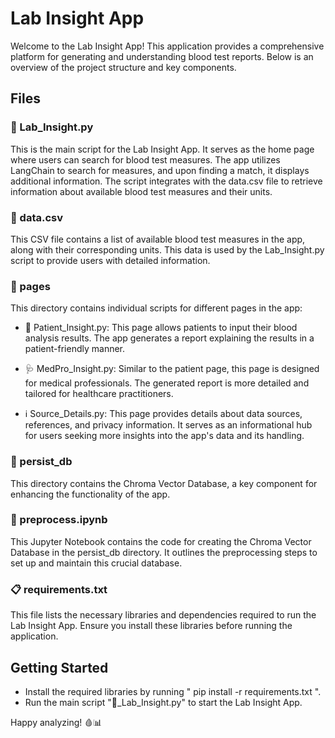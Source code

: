 # Lab Insight App
Welcome to the Lab Insight App! This application provides a comprehensive platform for generating and understanding blood test reports. Below is an overview of the project structure and key components.

## Files
### 🔬 Lab_Insight.py
This is the main script for the Lab Insight App. It serves as the home page where users can search for blood test measures. The app utilizes LangChain to search for measures, and upon finding a match, it displays additional information. The script integrates with the data.csv file to retrieve information about available blood test measures and their units.

### 📁 data.csv
This CSV file contains a list of available blood test measures in the app, along with their corresponding units. This data is used by the Lab_Insight.py script to provide users with detailed information.

### 📁 pages
This directory contains individual scripts for different pages in the app:

- 📇 Patient_Insight.py: This page allows patients to input their blood analysis results. The app generates a report explaining the results in a patient-friendly manner.

- 🩺 MedPro_Insight.py: Similar to the patient page, this page is designed for medical professionals. The generated report is more detailed and tailored for healthcare practitioners.

- ℹ️ Source_Details.py: This page provides details about data sources, references, and privacy information. It serves as an informational hub for users seeking more insights into the app's data and its handling.

### 📁 persist_db
This directory contains the Chroma Vector Database, a key component for enhancing the functionality of the app.

### 📝 preprocess.ipynb
This Jupyter Notebook contains the code for creating the Chroma Vector Database in the persist_db directory. It outlines the preprocessing steps to set up and maintain this crucial database.

### 📋 requirements.txt
This file lists the necessary libraries and dependencies required to run the Lab Insight App. Ensure you install these libraries before running the application.

## Getting Started
- Install the required libraries by running " pip install -r requirements.txt ".
- Run the main script "🔬_Lab_Insight.py" to start the Lab Insight App.

Happy analyzing! 🩸📊
